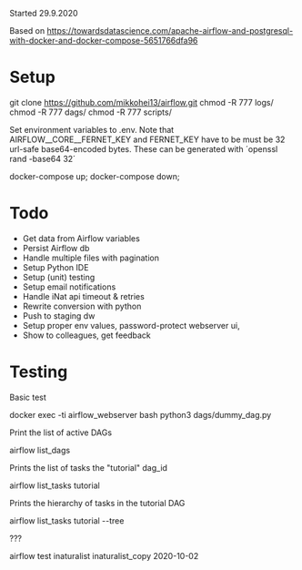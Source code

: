 

Started 29.9.2020

Based on https://towardsdatascience.com/apache-airflow-and-postgresql-with-docker-and-docker-compose-5651766dfa96

# Setup

  git clone https://github.com/mikkohei13/airflow.git
  chmod -R 777 logs/
  chmod -R 777 dags/
  chmod -R 777 scripts/

Set environment variables to .env.
Note that AIRFLOW__CORE__FERNET_KEY and FERNET_KEY have to be must be 32 url-safe base64-encoded bytes. These can be generated with ´openssl rand -base64 32´ 

  docker-compose up; docker-compose down;


# Todo

- Get data from Airflow variables
- Persist Airflow db
- Handle multiple files with pagination
- Setup Python IDE
- Setup (unit) testing
- Setup email notifications
- Handle iNat api timeout & retries
- Rewrite conversion with python
- Push to staging dw
- Setup proper env values, password-protect webserver ui, 
- Show to colleagues, get feedback


# Testing

Basic test

  docker exec -ti airflow_webserver bash
  python3 dags/dummy_dag.py

Print the list of active DAGs

  airflow list_dags

Prints the list of tasks the "tutorial" dag_id

  airflow list_tasks tutorial

Prints the hierarchy of tasks in the tutorial DAG

  airflow list_tasks tutorial --tree

???

  airflow test inaturalist inaturalist_copy 2020-10-02

